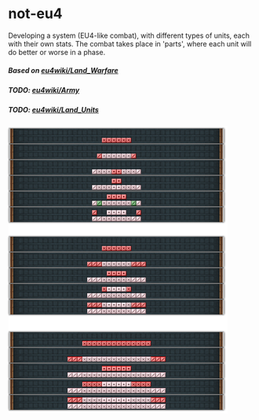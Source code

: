 # not-eu4
Developing a system (EU4-like combat), with different types of units, each with their own stats.
The combat takes place in 'parts', where each unit will do better or worse in a phase.
##### Based on [eu4wiki/Land_Warfare](http://www.eu4wiki.com/Land_warfare)
##### TODO: [eu4wiki/Army](http://www.eu4wiki.com/Army)
##### TODO: [eu4wiki/Land_Units](http://www.eu4wiki.com/Land_units)

![i-dont-own-this](https://raw.githubusercontent.com/odinwants/not-eu4/master/img/i-dont-own-this.png)
